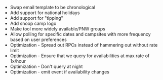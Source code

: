 * Swap email template to be chronological
* Add support for national holidays
* Add support for "tipping"
* Add snoop camp logo
* Make tool more widely available/PNW groups
* Allow polling for specific dates and campsites with more frequency based on user preferences
* Optimization - Spread out RPCs instead of hammering out without rate limit
* Optimization - Ensure that we query for availabilities at max rate of 1x/hour
* Optimization - Don't query at night
* Optimization - emit event if availability changes